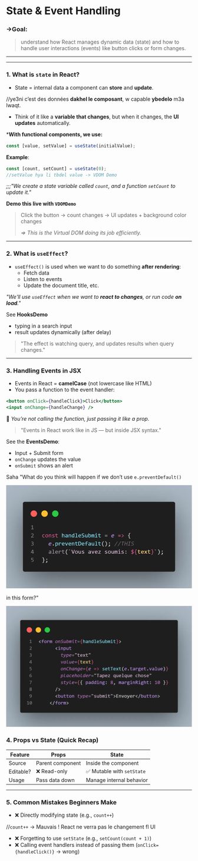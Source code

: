 # **State & Event Handling**

### →Goal:

> understand how React manages dynamic data (state) and how to handle user interactions (events) like button clicks or form changes.
> 

---

---

### 1. **What is `state` in React?**

- State = internal data a component can **store** and **update**.

//ye3ni  c’est des données  **dakhel le composant**, w capable **ybedelo** m3a lwaqt.

- Think of it like a **variable that changes**, but when it changes, the **UI updates** automatically.

***With functional components, we use:**

```jsx
const [value, setValue] = useState(initialValue);
```

 **Example**:

```jsx
const [count, setCount] = useState(0);
//setValue hya li tbdel value -> VDOM Demo
```

*;;;"We create a state variable called `count`, and a function `setCount` to update it."*

**Demo this live with  `VDOMDemo`**

> Click the button → count changes → UI updates + background color changes
> 
> 
> *=> This is the Virtual DOM doing its job efficiently.*
> 

---

### 2. **What is `useEffect`?**

- `useEffect()` is used when we want to do something **after rendering**:
    - Fetch data
    - Listen to events
    - Update the document title, etc.

*"We'll use `useEffect` when we want to **react to changes**, or run code **on load**."*

See **HooksDemo** 

- typing in a search input
- result updates dynamically (after delay)

> "The effect is watching query, and updates results when query changes."
> 

---

### 3. **Handling Events in JSX**

- Events in React = **camelCase** (not lowercase like HTML)
- You pass a function to the event handler:

```jsx
<button onClick={handleClick}>Click</button>
<input onChange={handleChange} />

```

📌 *You’re not calling the function, just passing it like a prop.*

> "Events in React work like in JS — but inside JSX syntax."
> 

See the **EventsDemo**:

- Input + Submit form
- `onChange` updates the value
- `onSubmit` shows an alert

Saha "What do you think will happen if we don’t use `e.preventDefault()`

![image.png](images/event-1.webp)

 in this form?"

![image.png](images/event-2.webp)

### 4. **Props vs State** (Quick Recap)

| Feature | Props | State |
| --- | --- | --- |
| Source | Parent component | Inside the component |
| Editable? | ❌ Read-only | ✅ Mutable with `setState` |
| Usage | Pass data down | Manage internal behavior |

---

### 5. **Common Mistakes Beginners Make**

- ❌ Directly modifying state (e.g., `count++`)

//`count++` → Mauvais ! React ne verra pas le changement fl UI

- ❌ Forgetting to use `setState` (e.g., `setCount(count + 1)`)
- ❌ Calling event handlers instead of passing them (`onClick={handleClick()}` → wrong)